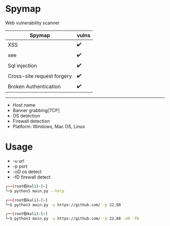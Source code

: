 # Spymap
Web vulnerability scanner

|Spymap|vulns|
|----|----|
|XSS| ✔️ |
|xee| ✔️ |
|Sql injection| ✔️ |
|Cross-site request forgery| ✔️ |
|Broken Authentication| ✔️ |


-----
* Host name
* Banner grabbing[TCP]
* OS detection
* Firewall detection
* Platform: Windows, Mac OS, Linux

# Usage
* -u url
* -p port
* -oD os detect
* -fD firewall detect

```bash
┌──(root㉿kali)-[~]
└─$ python3 main.py --help
```
```bash
┌──(root㉿kali)-[~]
└─$ python3 main.py -u https://github.com/ -p 22,80
```
```bash
┌──(root㉿kali)-[~]
└─$ python3 main.py -u https://github.com/ -p 22,80 -oD -fD 
```
